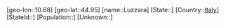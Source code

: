 ﻿---
location: [44.95,10.68]
type: City
tags:
- geo/City


SpocWebEntityId: 32156
isDeleted: false
confidential: public

---
[geo-lon::10.68]
[geo-lat::44.95]
[name::Luzzara]
[State::]
[Country::[Italy](geo/Continent/Europe/Italy.md)]
[StateId::]
[Population::]
[Unknown::]

